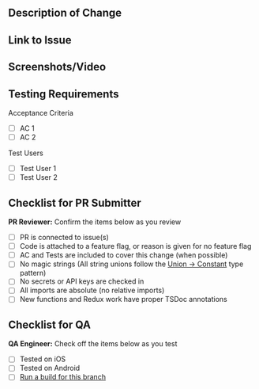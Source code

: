 ## Description of Change
<!-- Please include a description of the change and context. What would a code reviewer, or a future dev, 
need to know about this PR in order to understand why this PR was created? This could include dependencies 
introduced, changes in behavior, pointers to more detailed documentation. The description should be more 
than a link to an issue. -->

## Link to Issue
<!--Link to an issue by posting the issue link here. Your pull request is required to be linked to an issue in order for the pull request to Activate.-->

## Screenshots/Video
<!-- Add screenshots or video as needed. Before/after if changes are to be compared by reviewers.
Before/after: <img src="" width="49%" />&nbsp;&nbsp;<img src="" width="49%" />
Toggle: <details><summary></summary><img src="" width="49%" />&nbsp;&nbsp;<img src="" width="49%" /></details> -->

## Testing Requirements
<!-- What testing was done to verify the changes (local/unit)? What testing remains? Note edge cases, or special
situations that could not be tested during development. -->

Acceptance Criteria
<!-- AC should be written as should be a pass/fail statements and should include steps to carry out task if needed. -->

- [ ] AC 1
- [ ] AC 2

Test Users
<!-- What test users should be used to test test this feature? Please specify what each test user should test. -->

- [ ] Test User 1
- [ ] Test User 2

## Checklist for PR Submitter
<!-- PR Submitter should make sure all of these items are checked off before requesting a review -->
  **PR Reviewer:** Confirm the items below as you review

- [ ] PR is connected to issue(s)
- [ ] Code is attached to a feature flag, or reason is given for no feature flag
- [ ] AC and Tests are included to cover this change (when possible)
- [ ] No magic strings (All string unions follow the [Union -> Constant](https://github.com/department-of-veterans-affairs/va-mobile-app/blob/develop/VAMobile/src/constants/common.ts) type pattern)
- [ ] No secrets or API keys are checked in
- [ ] All imports are absolute (no relative imports)
- [ ] New functions and Redux work have proper TSDoc annotations

## Checklist for QA
<!-- This checklist is for the QA to complete. -->
  **QA Engineer:** Check off the items below as you test

- [ ] Tested on iOS
- [ ] Tested on Android
- [ ] [Run a build for this branch](https://github.com/department-of-veterans-affairs/va-mobile-app/actions/workflows/on_demand_build.yml)
